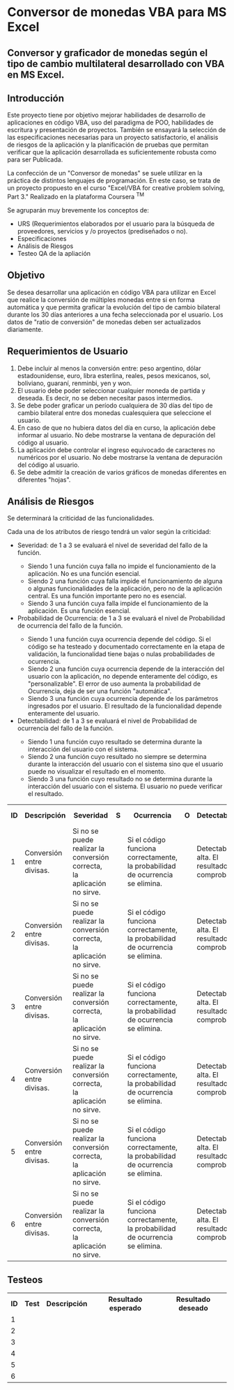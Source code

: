 <h1> Conversor de monedas VBA para MS Excel </h1>

<h2>Conversor y graficador de monedas según el tipo de cambio multilateral desarrollado con VBA en MS Excel.</h2>

<h2>Introducción</h2>

<p>
Este proyecto tiene por objetivo mejorar habilidades de desarrollo de aplicaciones en código VBA, uso del paradigma de POO, habilidades de escritura y presentación de proyectos.
También se ensayará la selección de las especificaciones necesarias para un proyecto satisfactorio, el análisis de riesgos de la aplicación y la planificación de pruebas que permitan verificar que la aplicación desarrollada es suficientemente robusta como para ser Publicada.
  
La confección de un "Conversor de monedas" se suele utilizar en la práctica de distintos lenguajes de programación.
En este caso, se trata de un proyecto propuesto en el curso "Excel/VBA for creative problem solving, Part 3." Realizado en la plataforma Coursera <sup>TM</sup>

Se agruparán muy brevemente los conceptos de:
<ul>
  <li>URS (Requerimientos elaborados por el usuario para la búsqueda de proveedores, servicios y /o proyectos (prediseñados o no).</li>
  <li>Especificaciones</li>
  <li>Análisis de Riesgos</li>
  <li>Testeo QA de la apliación</li>
</ul>
</p>

<h2>Objetivo</h2>

<p>
Se desea desarrollar una aplicación en código VBA para utilizar en Excel que realice la conversión de múltiples monedas entre si en forma automática y que permita graficar la evolución del tipo de cambio bilateral durante los 30 días anteriores a una fecha seleccionada por el usuario.
Los datos de "ratio de conversión" de monedas deben ser actualizados diariamente.
</p>

<h2>Requerimientos de Usuario</h2>

<ol>
  <li>Debe incluir al menos la conversión entre: peso argentino, dólar estadounidense, euro, libra esterlina, reales, pesos mexicanos, sol, boliviano, guaraní, renminbi, yen y won.</li>
  <li>El usuario debe poder seleccionar cualquier moneda de partida y deseada. Es decir, no se deben necesitar pasos intermedios.</li>
  <li>Se debe poder graficar un período cualquiera de 30 días del tipo de cambio bilateral entre dos monedas cualesquiera que seleccione el usuario.</li>
  <li>En caso de que no hubiera datos del día en curso, la aplicación debe informar al usuario. No debe mostrarse la ventana de depuración del código al usuario.</li>
  <li>La aplicación debe controlar el ingreso equivocado de caracteres no numéricos por el usuario. No debe mostrarse la ventana de depuración del código al usuario.</li>
  <li>Se debe admitir la creación de varios gráficos de monedas diferentes en diferentes "hojas".</li>
</ol>

<h2>Análisis de Riesgos</h2>

<p>Se determinará la criticidad de las funcionalidades.</p>
<p>Cada una de los atributos de riesgo tendrá un valor según la criticidad:</p>
<ul>
  <li>Severidad: de 1 a 3 se evaluará el nivel de severidad del fallo de la función.</li>
    <ul>
      <li>Siendo 1 una función cuya falla no impide el funcionamiento de la aplicación. No es una función esencial.</li>
      <li>Siendo 2 una función cuya falla impide el funcionamiento de alguna o algunas funcionalidades de la aplicación, pero no de la aplicación central. Es una función importante pero no es esencial.</li>
      <li>Siendo 3 una función cuya falla impide el funcionamiento de la aplicación. Es una función esencial.</li>
    </ul>
  <li>Probabilidad de Ocurrencia: de 1 a 3 se evaluará el nivel de Probabilidad de ocurrencia del fallo de la función.</li>
    <ul>
      <li>Siendo 1 una función cuya ocurrencia depende del código. Si el código se ha testeado y documentado correctamente en la etapa de validación, la funcionalidad tiene bajas o nulas probabilidades de ocurrencia.</li>
      <li>Siendo 2 una función cuya ocurrencia depende de la interacción del usuario con la aplicación, no depende enteramente del código, es "personalizable". El error de uso aumenta la probabilidad de Ocurrencia, deja de ser una función "automática".</li>
      <li>Siendo 3 una función cuya ocurrencia depende de los parámetros ingresados por el usuario. El resultado de la funcionalidad depende enteramente del usuario.</li>
    </ul>
  <li>Detectabilidad: de 1 a 3 se evaluará el nivel de Probabilidad de ocurrencia del fallo de la función.</li>
    <ul>
      <li>Siendo 1 una función cuyo resultado se determina durante la interacción del usuario con el sistema.</li>
      <li>Siendo 2 una función cuyo resultado no siempre se determina durante la interacción del usuario con el sistema sino que el usuario puede no visualizar el resultado en el momento.</li>
      <li>Siendo 3 una función cuyo resultado no se determina durante la interacción del usuario con el sistema. El usuario no puede verificar el resultado.</li>
    </ul>
</ul>
<table>
  <tr>
    <th>ID</th>
    <th>Descripción</th>
    <th>Severidad</th>
    <th>S</th>
    <th>Ocurrencia</th>
    <th>O</th>
    <th>Detectabilidad</th>
    <th>D</th>
    <th>NR</th>
    <th>P1</th>
    <th>P2</th>
    <th>P3</th>
    <th>P4</th>
    <th>Funcionalidad Crítica</th>
  </tr>
  <tr>
    <td>1</td>
    <td>Conversión entre divisas.</td>
    <td>Si no se puede realizar la conversión correcta, la aplicación no sirve.</td>
    <td></td>
    <td>Si el código funciona correctamente, la probabilidad de ocurrencia se elimina.</td>
    <td></td>
    <td>Detectabilidad alta. El resultado es comprobable.</td>
    <td></td>
    <td></td>
    <td></td>
    <td></td>
    <td></td>
    <td></td>
  </tr>
  <tr>
    <td>2</td>
    <td>Conversión entre divisas.</td>
    <td>Si no se puede realizar la conversión correcta, la aplicación no sirve.</td>
    <td></td>
    <td>Si el código funciona correctamente, la probabilidad de ocurrencia se elimina.</td>
    <td></td>
    <td>Detectabilidad alta. El resultado es comprobable.</td>
    <td></td>
    <td></td>
    <td></td>
    <td></td>
    <td></td>
    <td></td>
  </tr>
    <tr>
    <td>3</td>
    <td>Conversión entre divisas.</td>
    <td>Si no se puede realizar la conversión correcta, la aplicación no sirve.</td>
    <td></td>
    <td>Si el código funciona correctamente, la probabilidad de ocurrencia se elimina.</td>
    <td></td>
    <td>Detectabilidad alta. El resultado es comprobable.</td>
    <td></td>
    <td></td>
    <td></td>
    <td></td>
    <td></td>
    <td></td>
  </tr>
    <tr>
    <td>4</td>
    <td>Conversión entre divisas.</td>
    <td>Si no se puede realizar la conversión correcta, la aplicación no sirve.</td>
    <td></td>
    <td>Si el código funciona correctamente, la probabilidad de ocurrencia se elimina.</td>
    <td></td>
    <td>Detectabilidad alta. El resultado es comprobable.</td>
    <td></td>
    <td></td>
    <td></td>
    <td></td>
    <td></td>
    <td></td>
  </tr>
    <tr>
    <td>5</td>
    <td>Conversión entre divisas.</td>
    <td>Si no se puede realizar la conversión correcta, la aplicación no sirve.</td>
    <td></td>
    <td>Si el código funciona correctamente, la probabilidad de ocurrencia se elimina.</td>
    <td></td>
    <td>Detectabilidad alta. El resultado es comprobable.</td>
    <td></td>
    <td></td>
    <td></td>
    <td></td>
    <td></td>
    <td></td>
  </tr>
    <tr>
    <td>6</td>
    <td>Conversión entre divisas.</td>
    <td>Si no se puede realizar la conversión correcta, la aplicación no sirve.</td>
    <td></td>
    <td>Si el código funciona correctamente, la probabilidad de ocurrencia se elimina.</td>
    <td></td>
    <td>Detectabilidad alta. El resultado es comprobable.</td>
    <td></td>
    <td></td>
    <td></td>
    <td></td>
    <td></td>
    <td></td>
  </tr>


  
</table>

<h2>Testeos</h2>

<table>
  <tr>
    <th>ID</th>
    <th>Test</th>
    <th>Descripción</th>
    <th>Resultado esperado</th>
    <th>Resultado deseado</th>
  </tr>
  <tr>
    <td>1</td>
    <td></td>
    <td></td>
    <td></td>
    <td></td>
  </tr>
  <tr>
    <td>2</td>
    <td></td>
    <td></td>
    <td></td>
    <td></td>
  </tr>
    <tr>
    <td>3</td>
    <td></td>
    <td></td>
    <td></td>
    <td></td>
  </tr>
    <tr>
    <td>4</td>
    <td></td>
    <td></td>
    <td></td>
    <td></td>
  </tr>
    <tr>
    <td>5</td>
    <td></td>
    <td></td>
    <td></td>
    <td></td>
  </tr>
    <tr>
    <td>6</td>
    <td></td>
    <td></td>
    <td></td>
    <td></td>
  </tr>


  
</table>




















